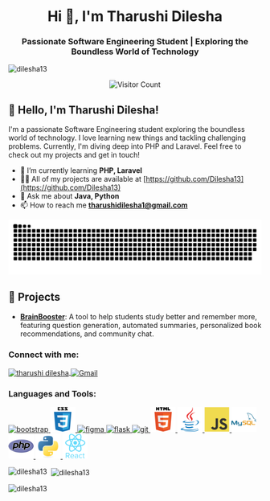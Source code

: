 <h1 align="center">Hi 👋, I'm Tharushi Dilesha</h1>
<h3 align="center">Passionate Software Engineering Student | Exploring the Boundless World of Technology</h3>

<p align="left"> <img src="https://komarev.com/ghpvc/?username=dilesha13&label=Profile%20views&color=0e75b6&style=flat" alt="dilesha13" /> </p>
<p align="center"> <img src="https://profile-counter.glitch.me/dilesha13/count.svg" alt="Visitor Count" /> </p>

## 👋 Hello, I'm Tharushi Dilesha!
I'm a passionate Software Engineering student exploring the boundless world of technology. I love learning new things and tackling challenging problems. Currently, I'm diving deep into PHP and Laravel. Feel free to check out my projects and get in touch!

- 🌱 I’m currently learning **PHP, Laravel**
- 👨‍💻 All of my projects are available at [https://github.com/Dilesha13](https://github.com/Dilesha13)
- 💬 Ask me about **Java, Python**
- 📫 How to reach me **tharushidilesha1@gmail.com**

<div align="center">
  <img src="https://github.com/1999AZZAR/1999AZZAR/blob/readme/resources/img/grid-snake.svg" alt="snake" />
</div>

## 🚀 Projects
- [**BrainBooster**](https://github.com/Dilesha13/brainbooster): A tool to help students study better and remember more, featuring question generation, automated summaries, personalized book recommendations, and community chat.

### Connect with me:
<p align="left">
  <a href="https://linkedin.com/in/tharushi-dilesha" target="blank">
    <img align="center" src="https://img.shields.io/badge/LinkedIn-%230077B5.svg?style=for-the-badge&logo=linkedin&logoColor=white" alt="tharushi dilesha" />
  </a>
  <a href="mailto:tharushidilesha1@gmail.com">
    <img align="center" src="https://img.shields.io/badge/Gmail-D14836?style=for-the-badge&logo=gmail&logoColor=white" alt="Gmail" />
  </a>
</p>

### Languages and Tools:
<p align="left"> 
  <a href="https://getbootstrap.com" target="_blank" rel="noreferrer">
    <img src="https://github.com/Scar1109/skill-icons/blob/main/icons/Bootstrap.svg" alt="bootstrap" width="50" height="50"/>
  </a>
  <a href="https://www.w3schools.com/css/" target="_blank" rel="noreferrer">
    <img src="https://raw.githubusercontent.com/devicons/devicon/master/icons/css3/css3-original-wordmark.svg" alt="css3" width="50" height="50"/>
  </a>
  <a href="https://www.figma.com/" target="_blank" rel="noreferrer">
    <img src="https://www.vectorlogo.zone/logos/figma/figma-icon.svg" alt="figma" width="50" height="50"/>
  </a>
  <a href="https://flask.palletsprojects.com/" target="_blank" rel="noreferrer">
    <img src="https://github.com/Scar1109/skill-icons/blob/main/icons/Flask-Dark.svg" alt="flask" width="50" height="50"/>
  </a>
  <a href="https://git-scm.com/" target="_blank" rel="noreferrer">
    <img src="https://www.vectorlogo.zone/logos/git-scm/git-scm-icon.svg" alt="git" width="50" height="50"/>
  </a>
  <a href="https://www.w3.org/html/" target="_blank" rel="noreferrer">
    <img src="https://raw.githubusercontent.com/devicons/devicon/master/icons/html5/html5-original-wordmark.svg" alt="html5" width="50" height="50"/>
  </a>
  <a href="https://www.java.com" target="_blank" rel="noreferrer">
    <img src="https://raw.githubusercontent.com/devicons/devicon/master/icons/java/java-original.svg" alt="java" width="50" height="50"/>
  </a>
  <a href="https://developer.mozilla.org/en-US/docs/Web/JavaScript" target="_blank" rel="noreferrer">
    <img src="https://raw.githubusercontent.com/devicons/devicon/master/icons/javascript/javascript-original.svg" alt="javascript" width="50" height="50"/>
  </a>
  <a href="https://www.mysql.com/" target="_blank" rel="noreferrer">
    <img src="https://raw.githubusercontent.com/devicons/devicon/master/icons/mysql/mysql-original-wordmark.svg" alt="mysql" width="50" height="50"/>
  </a>
  <a href="https://www.php.net" target="_blank" rel="noreferrer">
    <img src="https://raw.githubusercontent.com/devicons/devicon/master/icons/php/php-original.svg" alt="php" width="50" height="50"/>
  </a>
  <a href="https://www.python.org" target="_blank" rel="noreferrer">
    <img src="https://raw.githubusercontent.com/devicons/devicon/master/icons/python/python-original.svg" alt="python" width="50" height="50"/>
  </a>
  <a href="https://reactjs.org/" target="_blank" rel="noreferrer">
    <img src="https://raw.githubusercontent.com/devicons/devicon/master/icons/react/react-original-wordmark.svg" alt="react" width="50" height="50"/>
  </a>
</p>

<p>
  <img align="left" src="https://github-readme-stats.vercel.app/api/top-langs?username=dilesha13&show_icons=true&locale=en&layout=compact&theme=radical" alt="dilesha13" />
</p>

<p>&nbsp;
  <img align="center" src="https://github-readme-stats.vercel.app/api?username=dilesha13&show_icons=true&locale=en&theme=radical" alt="dilesha13" />
</p>

<p>
  <img align="center" src="https://github-readme-streak-stats.herokuapp.com/?user=dilesha13&theme=radical" alt="dilesha13" />
</p>
